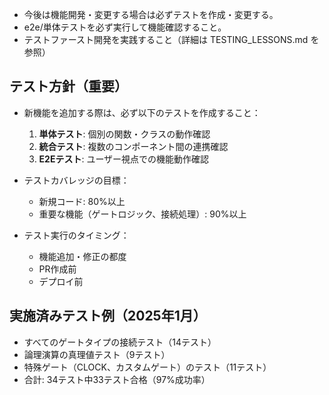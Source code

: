 - 今後は機能開発・変更する場合は必ずテストを作成・変更する。
- e2e/単体テストを必ず実行して機能確認すること。
- テストファースト開発を実践すること（詳細は TESTING_LESSONS.md を参照）

## テスト方針（重要）
- 新機能を追加する際は、必ず以下のテストを作成すること：
  1. **単体テスト**: 個別の関数・クラスの動作確認
  2. **統合テスト**: 複数のコンポーネント間の連携確認
  3. **E2Eテスト**: ユーザー視点での機能動作確認

- テストカバレッジの目標：
  - 新規コード: 80%以上
  - 重要な機能（ゲートロジック、接続処理）: 90%以上

- テスト実行のタイミング：
  - 機能追加・修正の都度
  - PR作成前
  - デプロイ前

## 実施済みテスト例（2025年1月）
- すべてのゲートタイプの接続テスト（14テスト）
- 論理演算の真理値テスト（9テスト）
- 特殊ゲート（CLOCK、カスタムゲート）のテスト（11テスト）
- 合計: 34テスト中33テスト合格（97%成功率）